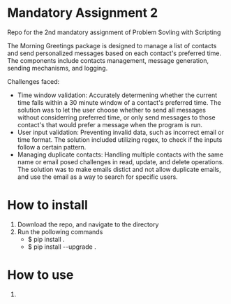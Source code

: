 # Mandatory Assignment 2
Repo for the 2nd mandatory assignment of Problem Sovling with Scripting

The Morning Greetings package is designed to manage a list of contacts and send personalized messages based on each contact's preferred time. The components include contacts management, message generation, sending mechanisms, and logging. 

Challenges faced:
- Time window validation: Accurately determening whether the current time falls within a 30 minute window of a contact's preferred time. The solution was to let the user choose whether to send all messages without considerring preferred time, or only send messages to those contact's that would prefer a message when the program is run. 
- User input validation: Preventing invalid data, such as incorrect email or time format. The solution included utilizing regex, to check if the inputs follow a certain pattern. 
- Managing duplicate contacts: Handling multiple contacts with the same name or email posed challenges in read, update, and delete operations. The solution was to make emails distict and not allow duplicate emails, and use the email as a way to search for specific users. 

# How to install
1. Download the repo, and navigate to the directory
2. Run the pollowing commands
    - $ pip install .
    - $ pip install --upgrade .

# How to use
1. 